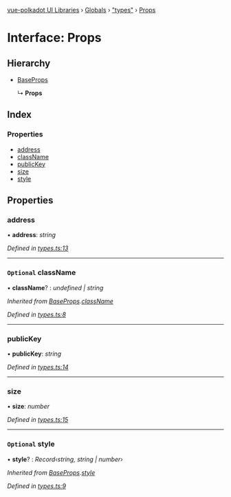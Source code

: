[vue-polkadot UI Libraries](../README.md) › [Globals](../globals.md) › ["types"](../modules/_types_.md) › [Props](_types_.props.md)

# Interface: Props

## Hierarchy

* [BaseProps](_types_.baseprops.md)

  ↳ **Props**

## Index

### Properties

* [address](_types_.props.md#address)
* [className](_types_.props.md#optional-classname)
* [publicKey](_types_.props.md#publickey)
* [size](_types_.props.md#size)
* [style](_types_.props.md#optional-style)

## Properties

###  address

• **address**: *string*

*Defined in [types.ts:13](https://github.com/vue-polkadot/vue-ui/blob/ed1485a/packages/vue-identicon/src/types.ts#L13)*

___

### `Optional` className

• **className**? : *undefined | string*

*Inherited from [BaseProps](_types_.baseprops.md).[className](_types_.baseprops.md#optional-classname)*

*Defined in [types.ts:8](https://github.com/vue-polkadot/vue-ui/blob/ed1485a/packages/vue-identicon/src/types.ts#L8)*

___

###  publicKey

• **publicKey**: *string*

*Defined in [types.ts:14](https://github.com/vue-polkadot/vue-ui/blob/ed1485a/packages/vue-identicon/src/types.ts#L14)*

___

###  size

• **size**: *number*

*Defined in [types.ts:15](https://github.com/vue-polkadot/vue-ui/blob/ed1485a/packages/vue-identicon/src/types.ts#L15)*

___

### `Optional` style

• **style**? : *Record‹string, string | number›*

*Inherited from [BaseProps](_types_.baseprops.md).[style](_types_.baseprops.md#optional-style)*

*Defined in [types.ts:9](https://github.com/vue-polkadot/vue-ui/blob/ed1485a/packages/vue-identicon/src/types.ts#L9)*
